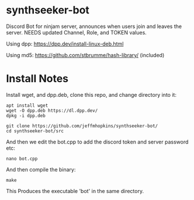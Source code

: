 # synthseeker-bot
Discord Bot for ninjam server, announces when users join and leaves the server. NEEDS updated Channel, Role, and TOKEN values.

Using dpp: https://dpp.dev/install-linux-deb.html

Using md5: https://github.com/stbrumme/hash-library/ (included)


# Install Notes

Install wget, and dpp.deb, clone this repo, and change directory into it:
```
apt install wget
wget -O dpp.deb https://dl.dpp.dev/
dpkg -i dpp.deb

git clone https://github.com/jeffmhopkins/synthseeker-bot/
cd synthseeker-bot/src
```
And then we edit the bot.cpp to add the discord token and server password etc:
```
nano bot.cpp
```
And then compile the binary:
```
make
```
This Produces the executable 'bot' in the same directory.
